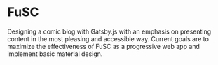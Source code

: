# FuSC

Designing a comic blog with Gatsby.js with an emphasis on presenting content in the most pleasing and accessible way. Current goals are to maximize the effectiveness of FuSC as a progressive web app and implement basic material design.
